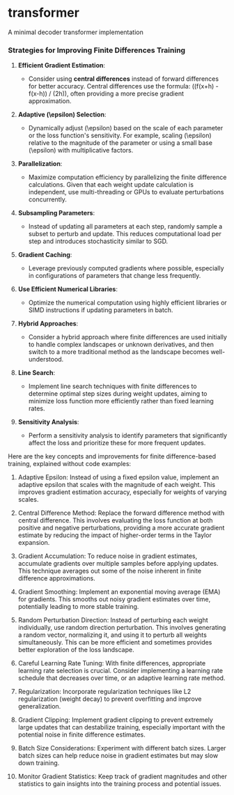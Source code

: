 # transformer
A minimal decoder transformer implementation

### Strategies for Improving Finite Differences Training

1. **Efficient Gradient Estimation**:
   - Consider using **central differences** instead of forward differences for better accuracy. Central differences use the formula: \((f(x+h) - f(x-h)) / (2h)\), often providing a more precise gradient approximation.
   
2. **Adaptive \(\epsilon\) Selection**:
   - Dynamically adjust \(\epsilon\) based on the scale of each parameter or the loss function's sensitivity. For example, scaling \(\epsilon\) relative to the magnitude of the parameter or using a small base \(\epsilon\) with multiplicative factors.

3. **Parallelization**:
   - Maximize computation efficiency by parallelizing the finite difference calculations. Given that each weight update calculation is independent, use multi-threading or GPUs to evaluate perturbations concurrently.

4. **Subsampling Parameters**:
   - Instead of updating all parameters at each step, randomly sample a subset to perturb and update. This reduces computational load per step and introduces stochasticity similar to SGD.

5. **Gradient Caching**:
   - Leverage previously computed gradients where possible, especially in configurations of parameters that change less frequently.
   
6. **Use Efficient Numerical Libraries**:
   - Optimize the numerical computation using highly efficient libraries or SIMD instructions if updating parameters in batch.

7. **Hybrid Approaches**:
   - Consider a hybrid approach where finite differences are used initially to handle complex landscapes or unknown derivatives, and then switch to a more traditional method as the landscape becomes well-understood.

8. **Line Search**:
   - Implement line search techniques with finite differences to determine optimal step sizes during weight updates, aiming to minimize loss function more efficiently rather than fixed learning rates.

9. **Sensitivity Analysis**:
   - Perform a sensitivity analysis to identify parameters that significantly affect the loss and prioritize these for more frequent updates.

Here are the key concepts and improvements for finite difference-based training, explained without code examples:

1. Adaptive Epsilon:
Instead of using a fixed epsilon value, implement an adaptive epsilon that scales with the magnitude of each weight. This improves gradient estimation accuracy, especially for weights of varying scales.

2. Central Difference Method:
Replace the forward difference method with central difference. This involves evaluating the loss function at both positive and negative perturbations, providing a more accurate gradient estimate by reducing the impact of higher-order terms in the Taylor expansion.

3. Gradient Accumulation:
To reduce noise in gradient estimates, accumulate gradients over multiple samples before applying updates. This technique averages out some of the noise inherent in finite difference approximations.

4. Gradient Smoothing:
Implement an exponential moving average (EMA) for gradients. This smooths out noisy gradient estimates over time, potentially leading to more stable training.

5. Random Perturbation Direction:
Instead of perturbing each weight individually, use random direction perturbation. This involves generating a random vector, normalizing it, and using it to perturb all weights simultaneously. This can be more efficient and sometimes provides better exploration of the loss landscape.

6. Careful Learning Rate Tuning:
With finite differences, appropriate learning rate selection is crucial. Consider implementing a learning rate schedule that decreases over time, or an adaptive learning rate method.

7. Regularization:
Incorporate regularization techniques like L2 regularization (weight decay) to prevent overfitting and improve generalization.

8. Gradient Clipping:
Implement gradient clipping to prevent extremely large updates that can destabilize training, especially important with the potential noise in finite difference estimates.

9. Batch Size Considerations:
Experiment with different batch sizes. Larger batch sizes can help reduce noise in gradient estimates but may slow down training.

10. Monitor Gradient Statistics:
Keep track of gradient magnitudes and other statistics to gain insights into the training process and potential issues.